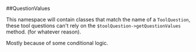 ##QuestionValues

This namespace will contain classes that match the name of a `ToolQuestion`, these tool questions can't rely on the `$toolQuestion->getQuestionValues` method. (for whatever reason).

Mostly because of some conditional logic.